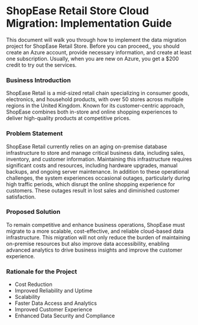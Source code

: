 <h1>ShopEase Retail Store Cloud Migration: Implementation Guide</h1>

This document will walk you through how to implement the data migration project for ShopEase Retail Store. Before you can proceed,, you should create an Azure account, provide necessary information, and create at least one subscription. Usually, when you are new on Azure, you get a $200 credit to try out the services. 

<h3>Business Introduction</h3>

ShopEase Retail is a mid-sized retail chain specializing in consumer goods, electronics, and household products, with over 50 stores across multiple regions in the United Kingdom. Known for its customer-centric approach, ShopEase combines both in-store and online shopping experiences to deliver high-quality products at competitive prices.

<h3>Problem Statement</h3>

ShopEase Retail currently relies on an aging on-premise database infrastructure to store and manage critical business data, including sales, inventory, and customer information. Maintaining this infrastructure requires significant costs and resources, including hardware upgrades, manual backups, and ongoing server maintenance. In addition to these operational challenges, the system experiences occasional outages, particularly during high traffic periods, which disrupt the online shopping experience for customers. These outages result in lost sales and diminished customer satisfaction.

<h3>Proposed Solution</h3>

To remain competitive and enhance business operations, ShopEase must migrate to a more scalable, cost-effective, and reliable cloud-based data infrastructure. This migration will not only reduce the burden of maintaining on-premise resources but also improve data accessibility, enabling advanced analytics to drive business insights and improve the customer experience.

<h3>Rationale for the Project</h3>
<ul>
  <li>Cost Reduction</li>
  <li>Improved Reliability and Uptime</li>
  <li>Scalability</li>
  <li>Faster Data Access and Analytics</li>
  <li>Improved Customer Experience</li>
  <li>Enhanced Data Security and Compliance</li>
</ul>
